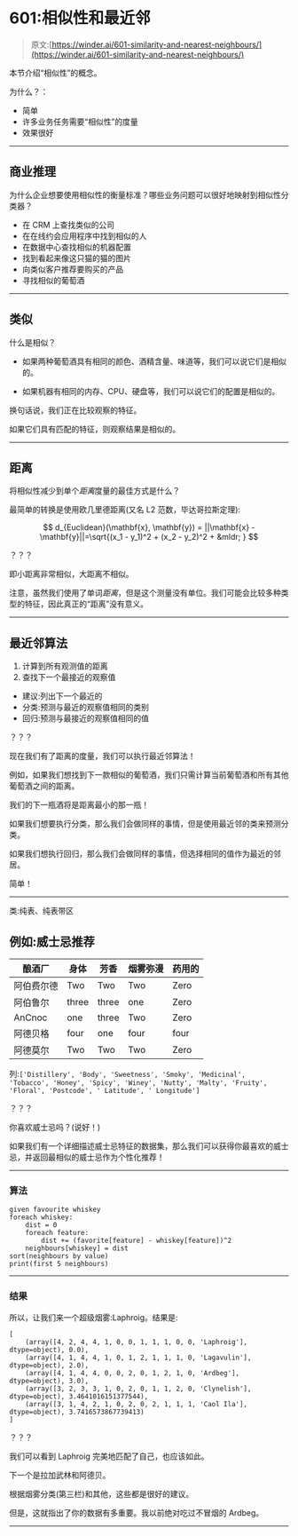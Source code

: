 # 601:相似性和最近邻

> 原文:[https://winder.ai/601-similarity-and-nearest-neighbours/](https://winder.ai/601-similarity-and-nearest-neighbours/)

本节介绍“相似性”的概念。

为什么？：

*   简单
*   许多业务任务需要“相似性”的度量
*   效果很好

* * *

## 商业推理

为什么企业想要使用相似性的衡量标准？哪些业务问题可以很好地映射到相似性分类器？

*   在 CRM 上查找类似的公司
*   在在线约会应用程序中找到相似的人
*   在数据中心查找相似的机器配置
*   找到看起来像这只猫的猫的图片
*   向类似客户推荐要购买的产品
*   寻找相似的葡萄酒

* * *

## 类似

什么是相似？

*   如果两种葡萄酒具有相同的颜色、酒精含量、味道等，我们可以说它们是相似的。

*   如果机器有相同的内存、CPU、硬盘等，我们可以说它们的配置是相似的。

换句话说，我们正在比较观察的特征。

如果它们具有匹配的特征，则观察结果是相似的。

* * *

## 距离

将相似性减少到单个*距离*度量的最佳方式是什么？

最简单的转换是使用欧几里德距离(又名 L2 范数，毕达哥拉斯定理):

$$ d_{Euclidean}(\mathbf{x}, \mathbf{y}) = ||\mathbf{x} - \mathbf{y}||=\sqrt{(x_1 - y_1)^2 + (x_2 - y_2)^2 + &mldr; } $$

？？？

即小距离非常相似，大距离不相似。

注意，虽然我们使用了单词*距离*，但是这个测量没有单位。我们可能会比较多种类型的特征，因此真正的“距离”没有意义。

* * *

## 最近邻算法

1.  计算到所有观测值的距离
2.  查找下一个最接近的观察值

*   建议:列出下一个最近的
*   分类:预测与最近的观察值相同的类别
*   回归:预测与最接近的观察值相同的值

？？？

现在我们有了距离的度量，我们可以执行最近邻算法！

例如，如果我们想找到下一款相似的葡萄酒，我们只需计算当前葡萄酒和所有其他葡萄酒之间的距离。

我们的下一瓶酒将是距离最小的那一瓶！

如果我们想要执行分类，那么我们会做同样的事情，但是使用最近邻的类来预测分类。

如果我们想执行回归，那么我们会做同样的事情，但选择相同的值作为最近的邻居。

简单！

* * *

类:纯表、纯表带区

## 例如:威士忌推荐

| 酿酒厂 | 身体 | 芳香 | 烟雾弥漫 | 药用的 |
| --- | --- | --- | --- | --- |
| 阿伯费尔德 | Two | Two | Two | Zero |
| 阿伯鲁尔 | three | three | one | Zero |
| AnCnoc | one | three | Two | Zero |
| 阿德贝格 | four | one | four | four |
| 阿德莫尔 | Two | Two | Two | Zero |

列:`['Distillery', 'Body', 'Sweetness', 'Smoky', 'Medicinal', 'Tobacco', 'Honey', 'Spicy', 'Winey', 'Nutty', 'Malty', 'Fruity', 'Floral', 'Postcode', ' Latitude', ' Longitude']`

？？？

你喜欢威士忌吗？(说好！)

如果我们有一个详细描述威士忌特征的数据集，那么我们可以获得你最喜欢的威士忌，并返回最相似的威士忌作为个性化推荐！

* * *

### 算法

```
given favourite whiskey
foreach whiskey:
    dist = 0
    foreach feature:
        dist += (favorite[feature] - whiskey[feature])^2
    neighbours[whiskey] = dist
sort(neighbours by value)
print(first 5 neighbours) 
```

* * *

### 结果

所以，让我们来一个超级烟雾:Laphroig。结果是:

```
[
    (array([4, 2, 4, 4, 1, 0, 0, 1, 1, 1, 0, 0, 'Laphroig'], dtype=object), 0.0),
    (array([4, 1, 4, 4, 1, 0, 1, 2, 1, 1, 1, 0, 'Lagavulin'], dtype=object), 2.0),
    (array([4, 1, 4, 4, 0, 0, 2, 0, 1, 2, 1, 0, 'Ardbeg'], dtype=object), 3.0),
    (array([3, 2, 3, 3, 1, 0, 2, 0, 1, 1, 2, 0, 'Clynelish'], dtype=object), 3.4641016151377544),
    (array([3, 1, 4, 2, 1, 0, 2, 0, 2, 1, 1, 1, 'Caol Ila'], dtype=object), 3.7416573867739413)
] 
```

？？？

我们可以看到 Laphroig 完美地匹配了自己，也应该如此。

下一个是拉加武林和阿德贝。

根据烟雾分类(第三栏)和其他，这些都是很好的建议。

但是，这就指出了你的数据有多重要。我以前绝对吃过不冒烟的 Ardbeg。

* * *